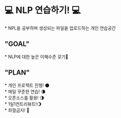 <h1>💻 NLP 연습하기! 💻</h1> 
* NPL을 공부하며 생성되는 파일을 업로드하는 개인 연습공간 <br>

<h2>"GOAL"</h2> 
* NLP에 대한 높은 이해수준 갖기🌊 <br>

<h2>"PLAN"</h2>
* 개인 프로젝트 진행!  🌑 <br>
* 매일 꾸준한 연습!  🌘 <br>
* 오픈소스를 활용! 🌗 <br>
* 1일1컨트리뷰트!🌖 <br>
* 좌절금지!    🌝 <br> <br>
